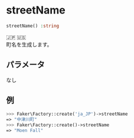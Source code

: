 # streetName
```php
streetName() :string
```
:jp: :us:  
町名を生成します。

## パラメータ
なし

## 例
```php
>>> Faker\Factory::create('ja_JP')->streetName
=> "中津川町"
>>> Faker\Factory::create()->streetName
=> "Moen Fall"
```